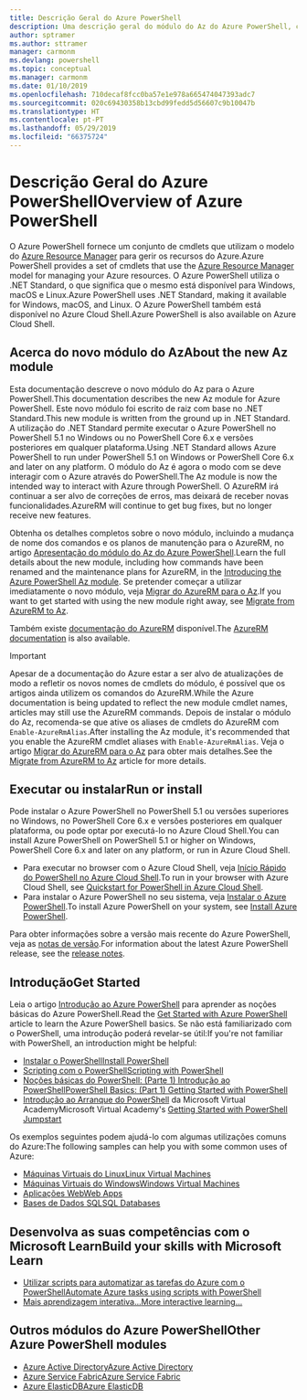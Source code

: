 ```yaml
---
title: Descrição Geral do Azure PowerShell
description: Uma descrição geral do módulo do Az do Azure PowerShell, com informações sobre como instalar e começar a utilizar.
author: sptramer
ms.author: sttramer
manager: carmonm
ms.devlang: powershell
ms.topic: conceptual
ms.manager: carmonm
ms.date: 01/10/2019
ms.openlocfilehash: 710decaf8fcc0ba57e1e978a665474047393adc7
ms.sourcegitcommit: 020c69430358b13cbd99fedd5d56607c9b10047b
ms.translationtype: HT
ms.contentlocale: pt-PT
ms.lasthandoff: 05/29/2019
ms.locfileid: "66375724"
---
```

# <a name="overview-of-azure-powershell"></a><span data-ttu-id="176fa-103">Descrição Geral do Azure PowerShell</span><span class="sxs-lookup"><span data-stu-id="176fa-103">Overview of Azure PowerShell</span></span>

<span data-ttu-id="176fa-104">O Azure PowerShell fornece um conjunto de cmdlets que utilizam o modelo do [Azure Resource Manager](/azure/azure-resource-manager/resource-group-overview) para gerir os recursos do Azure.</span><span class="sxs-lookup"><span data-stu-id="176fa-104">Azure PowerShell provides a set of cmdlets that use the [Azure Resource Manager](/azure/azure-resource-manager/resource-group-overview) model for managing your Azure resources.</span></span> <span data-ttu-id="176fa-105">O Azure PowerShell utiliza o .NET Standard, o que significa que o mesmo está disponível para Windows, macOS e Linux.</span><span class="sxs-lookup"><span data-stu-id="176fa-105">Azure PowerShell uses .NET Standard, making it available for Windows, macOS, and Linux.</span></span>
<span data-ttu-id="176fa-106">O Azure PowerShell também está disponível no Azure Cloud Shell.</span><span class="sxs-lookup"><span data-stu-id="176fa-106">Azure PowerShell is also available on Azure Cloud Shell.</span></span>

## <a name="about-the-new-az-module"></a><span data-ttu-id="176fa-107">Acerca do novo módulo do Az</span><span class="sxs-lookup"><span data-stu-id="176fa-107">About the new Az module</span></span>

<span data-ttu-id="176fa-108">Esta documentação descreve o novo módulo do Az para o Azure PowerShell.</span><span class="sxs-lookup"><span data-stu-id="176fa-108">This documentation describes the new Az module for Azure PowerShell.</span></span> <span data-ttu-id="176fa-109">Este novo módulo foi escrito de raiz com base no .NET Standard.</span><span class="sxs-lookup"><span data-stu-id="176fa-109">This new module is written from the ground up in .NET Standard.</span></span> <span data-ttu-id="176fa-110">A utilização do .NET Standard permite executar o Azure PowerShell no PowerShell 5.1 no Windows ou no PowerShell Core 6.x e versões posteriores em qualquer plataforma.</span><span class="sxs-lookup"><span data-stu-id="176fa-110">Using .NET Standard allows Azure PowerShell to run under PowerShell 5.1 on Windows or PowerShell Core 6.x and later on any platform.</span></span> <span data-ttu-id="176fa-111">O módulo do Az é agora o modo com se deve interagir com o Azure através do PowerShell.</span><span class="sxs-lookup"><span data-stu-id="176fa-111">The Az module is now the intended way to interact with Azure through PowerShell.</span></span>
<span data-ttu-id="176fa-112">O AzureRM irá continuar a ser alvo de correções de erros, mas deixará de receber novas funcionalidades.</span><span class="sxs-lookup"><span data-stu-id="176fa-112">AzureRM will continue to get bug fixes, but no longer receive new features.</span></span>

<span data-ttu-id="176fa-113">Obtenha os detalhes completos sobre o novo módulo, incluindo a mudança de nome dos comandos e os planos de manutenção para o AzureRM, no artigo [Apresentação do módulo do Az do Azure PowerShell](new-azureps-module-az.md).</span><span class="sxs-lookup"><span data-stu-id="176fa-113">Learn the full details about the new module, including how commands have been renamed and the maintenance plans for AzureRM, in the [Introducing the Azure PowerShell Az module](new-azureps-module-az.md).</span></span> <span data-ttu-id="176fa-114">Se pretender começar a utilizar imediatamente o novo módulo, veja [Migrar do AzureRM para o Az](migrate-from-azurerm-to-az.md).</span><span class="sxs-lookup"><span data-stu-id="176fa-114">If you want to get started with using the new module right away, see [Migrate from AzureRM to Az](migrate-from-azurerm-to-az.md).</span></span>

<span data-ttu-id="176fa-115">Também existe [documentação do AzureRM](/powershell/azure/azurerm) disponível.</span><span class="sxs-lookup"><span data-stu-id="176fa-115">The [AzureRM documentation](/powershell/azure/azurerm) is also available.</span></span>

> [!IMPORTANT]
>
> <span data-ttu-id="176fa-116">Apesar de a documentação do Azure estar a ser alvo de atualizações de modo a refletir os novos nomes de cmdlets do módulo, é possível que os artigos ainda utilizem os comandos do AzureRM.</span><span class="sxs-lookup"><span data-stu-id="176fa-116">While the Azure documentation is being updated to reflect the new module cmdlet names, articles may still use the AzureRM commands.</span></span> <span data-ttu-id="176fa-117">Depois de instalar o módulo do Az, recomenda-se que ative os aliases de cmdlets do AzureRM com `Enable-AzureRmAlias`.</span><span class="sxs-lookup"><span data-stu-id="176fa-117">After installing the Az module, it's recommended that you enable the AzureRM cmdlet aliases with `Enable-AzureRmAlias`.</span></span> <span data-ttu-id="176fa-118">Veja o artigo [Migrar do AzureRM para o Az](migrate-from-azurerm-to-az.md) para obter mais detalhes.</span><span class="sxs-lookup"><span data-stu-id="176fa-118">See the [Migrate from AzureRM to Az](migrate-from-azurerm-to-az.md) article for more details.</span></span>

## <a name="run-or-install"></a><span data-ttu-id="176fa-119">Executar ou instalar</span><span class="sxs-lookup"><span data-stu-id="176fa-119">Run or install</span></span>

<span data-ttu-id="176fa-120">Pode instalar o Azure PowerShell no PowerShell 5.1 ou versões superiores no Windows, no PowerShell Core 6.x e versões posteriores em qualquer plataforma, ou pode optar por executá-lo no Azure Cloud Shell.</span><span class="sxs-lookup"><span data-stu-id="176fa-120">You can install Azure PowerShell on PowerShell 5.1 or higher on Windows, PowerShell Core 6.x and later on any platform, or run in Azure Cloud Shell.</span></span>

* <span data-ttu-id="176fa-121">Para executar no browser com o Azure Cloud Shell, veja [Início Rápido do PowerShell no Azure Cloud Shell](/azure/cloud-shell/quickstart-powershell).</span><span class="sxs-lookup"><span data-stu-id="176fa-121">To run in your browser with Azure Cloud Shell, see [Quickstart for PowerShell in Azure Cloud Shell](/azure/cloud-shell/quickstart-powershell).</span></span>
* <span data-ttu-id="176fa-122">Para instalar o Azure PowerShell no seu sistema, veja [Instalar o Azure PowerShell](install-az-ps.md).</span><span class="sxs-lookup"><span data-stu-id="176fa-122">To install Azure PowerShell on your system, see [Install Azure PowerShell](install-az-ps.md).</span></span>

<span data-ttu-id="176fa-123">Para obter informações sobre a versão mais recente do Azure PowerShell, veja as [notas de versão](release-notes-azureps.md).</span><span class="sxs-lookup"><span data-stu-id="176fa-123">For information about the latest Azure PowerShell release, see the [release notes](release-notes-azureps.md).</span></span>

## <a name="get-started"></a><span data-ttu-id="176fa-124">Introdução</span><span class="sxs-lookup"><span data-stu-id="176fa-124">Get Started</span></span>

<span data-ttu-id="176fa-125">Leia o artigo [Introdução ao Azure PowerShell](get-started-azureps.md) para aprender as noções básicas do Azure PowerShell.</span><span class="sxs-lookup"><span data-stu-id="176fa-125">Read the [Get Started with Azure PowerShell](get-started-azureps.md) article to learn the Azure PowerShell basics.</span></span> <span data-ttu-id="176fa-126">Se não está familiarizado com o PowerShell, uma introdução poderá revelar-se útil:</span><span class="sxs-lookup"><span data-stu-id="176fa-126">If you're not familiar with PowerShell, an introduction might be helpful:</span></span>

* [<span data-ttu-id="176fa-127">Instalar o PowerShell</span><span class="sxs-lookup"><span data-stu-id="176fa-127">Install PowerShell</span></span>](/powershell/scripting/install/installing-powershell)
* [<span data-ttu-id="176fa-128">Scripting com o PowerShell</span><span class="sxs-lookup"><span data-stu-id="176fa-128">Scripting with PowerShell</span></span>](/powershell/scripting/powershell-scripting)
* [<span data-ttu-id="176fa-129">Noções básicas do PowerShell: (Parte 1) Introdução ao PowerShell</span><span class="sxs-lookup"><span data-stu-id="176fa-129">PowerShell Basics: (Part 1) Getting Started with PowerShell</span></span>](https://channel9.msdn.com/Blogs/Taste-of-Premier/PowerShellBasicsPart1)
* <span data-ttu-id="176fa-130">[Introdução ao Arranque do PowerShell](https://mva.microsoft.com/liveevents/powershell-jumpstart) da Microsoft Virtual Academy</span><span class="sxs-lookup"><span data-stu-id="176fa-130">Microsoft Virtual Academy's [Getting Started with PowerShell Jumpstart](https://mva.microsoft.com/liveevents/powershell-jumpstart)</span></span>

<span data-ttu-id="176fa-131">Os exemplos seguintes podem ajudá-lo com algumas utilizações comuns do Azure:</span><span class="sxs-lookup"><span data-stu-id="176fa-131">The following samples can help you with some common uses of Azure:</span></span>

* [<span data-ttu-id="176fa-132">Máquinas Virtuais do Linux</span><span class="sxs-lookup"><span data-stu-id="176fa-132">Linux Virtual Machines</span></span>](/azure/virtual-machines/virtual-machines-linux-powershell-samples?toc=/powershell/azure/toc.json)
* [<span data-ttu-id="176fa-133">Máquinas Virtuais do Windows</span><span class="sxs-lookup"><span data-stu-id="176fa-133">Windows Virtual Machines</span></span>](/azure/virtual-machines/virtual-machines-windows-powershell-samples?toc=/powershell/azure/toc.json)
* [<span data-ttu-id="176fa-134">Aplicações Web</span><span class="sxs-lookup"><span data-stu-id="176fa-134">Web Apps</span></span>](/azure/app-service-web/app-service-powershell-samples?toc=/powershell/azure/toc.json)
* [<span data-ttu-id="176fa-135">Bases de Dados SQL</span><span class="sxs-lookup"><span data-stu-id="176fa-135">SQL Databases</span></span>](/azure/sql-database/sql-database-powershell-samples?toc=/powershell/azure/toc.json)

## <a name="build-your-skills-with-microsoft-learn"></a><span data-ttu-id="176fa-136">Desenvolva as suas competências com o Microsoft Learn</span><span class="sxs-lookup"><span data-stu-id="176fa-136">Build your skills with Microsoft Learn</span></span>

- [<span data-ttu-id="176fa-137">Utilizar scripts para automatizar as tarefas do Azure com o PowerShell</span><span class="sxs-lookup"><span data-stu-id="176fa-137">Automate Azure tasks using scripts with PowerShell</span></span>](/learn/modules/automate-azure-tasks-with-powershell/)
- [<span data-ttu-id="176fa-138">Mais aprendizagem interativa...</span><span class="sxs-lookup"><span data-stu-id="176fa-138">More interactive learning...</span></span>](/learn/browse/?term=powershell)

## <a name="other-azure-powershell-modules"></a><span data-ttu-id="176fa-139">Outros módulos do Azure PowerShell</span><span class="sxs-lookup"><span data-stu-id="176fa-139">Other Azure PowerShell modules</span></span>

* [<span data-ttu-id="176fa-140">Azure Active Directory</span><span class="sxs-lookup"><span data-stu-id="176fa-140">Azure Active Directory</span></span>](/powershell/azure/active-directory/)
* [<span data-ttu-id="176fa-141">Azure Service Fabric</span><span class="sxs-lookup"><span data-stu-id="176fa-141">Azure Service Fabric</span></span>](/powershell/azure/service-fabric/)
* [<span data-ttu-id="176fa-142">Azure ElasticDB</span><span class="sxs-lookup"><span data-stu-id="176fa-142">Azure ElasticDB</span></span>](/powershell/azure/elasticdbjobs/)
